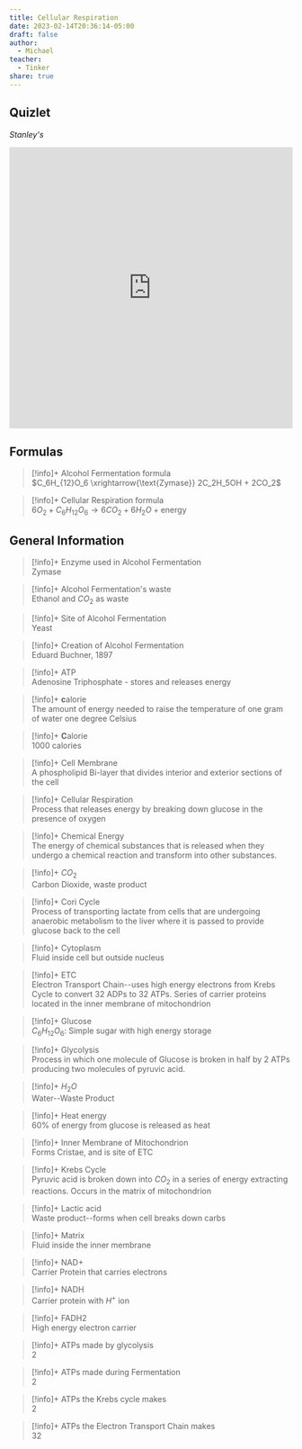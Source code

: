 ```yaml
---
title: Cellular Respiration
date: 2023-02-14T20:36:14-05:00
draft: false
author:
  - Michael
teacher:
  - Tinker
share: true
---
```

## Quizlet  
*Stanley's*  
  
<iframe src="https://quizlet.com/774628344/flashcards/embed?i=3g62kn&x=1jj1" height="500" width="100%" style="border:0"></iframe>  
  
  
## Formulas  
  
> [!info]+ Alcohol Fermentation formula  
> $C_6H_{12}O_6 \xrightarrow{\text{Zymase}} 2C_2H_5OH + 2CO_2$  
  
> [!info]+ Cellular Respiration formula  
> $6O_2 + C_6H_{12}O_6 \rightarrow 6CO_2 + 6H_2O + \text{energy}$  
  
## General Information  
  
> [!info]+ Enzyme used in Alcohol Fermentation  
> Zymase  
  
> [!info]+ Alcohol Fermentation's waste  
> Ethanol and $CO_2$ as waste  
  
> [!info]+ Site of Alcohol Fermentation  
> Yeast  
  
> [!info]+ Creation of Alcohol Fermentation  
> Eduard Buchner, 1897  
  
> [!info]+ ATP  
> Adenosine Triphosphate - stores and releases energy  
  
> [!info]+ **c**alorie  
> The amount of energy needed to raise the temperature of one gram of water one degree Celsius  
  
> [!info]+ **C**alorie  
> 1000 calories  
  
> [!info]+ Cell Membrane  
> A phospholipid Bi-layer that divides interior and exterior sections of the cell  
  
> [!info]+ Cellular Respiration  
> Process that releases energy by breaking down glucose in the presence of oxygen  
  
> [!info]+ Chemical Energy  
> The energy of chemical substances that is released when they undergo a chemical reaction and transform into other substances.   
  
> [!info]+ $CO_2$  
> Carbon Dioxide, waste product  
  
> [!info]+ Cori Cycle  
> Process of transporting lactate from cells that are undergoing anaerobic metabolism to the liver where it is passed to provide glucose back to the cell  
  
> [!info]+ Cytoplasm  
> Fluid inside cell but outside nucleus  
  
> [!info]+ ETC  
> Electron Transport Chain--uses high energy electrons from Krebs Cycle to convert 32 ADPs to 32 ATPs. Series of carrier proteins located in the inner membrane of mitochondrion  
  
> [!info]+ Glucose  
> $C_6H_{12}O_6$: Simple sugar with high energy storage  
  
> [!info]+ Glycolysis  
> Process in which one molecule of Glucose is broken in half by 2 ATPs producing two molecules of pyruvic acid.   
  
> [!info]+ $H_2O$  
> Water--Waste Product  
  
> [!info]+ Heat energy  
> 60% of energy from glucose is released as heat  
  
> [!info]+ Inner Membrane of Mitochondrion  
> Forms Cristae, and is site of ETC  
  
> [!info]+ Krebs Cycle  
> Pyruvic acid is broken down into $CO_2$ in a series of energy extracting reactions. Occurs in the matrix of mitochondrion   
  
> [!info]+ Lactic acid  
> Waste product--forms when cell breaks down carbs  
  
> [!info]+ Matrix  
> Fluid inside the inner membrane  
  
> [!info]+ NAD+   
> Carrier Protein that carries electrons  
  
> [!info]+ NADH   
> Carrier protein with $H^+$ ion  
  
> [!info]+ FADH2  
> High energy electron carrier   
  
> [!info]+ ATPs made by glycolysis  
> 2  
  
> [!info]+ ATPs made during Fermentation  
> 2   
  
> [!info]+ ATPs the Krebs cycle makes   
> 2  
  
> [!info]+ ATPs the Electron Transport Chain makes   
> 32